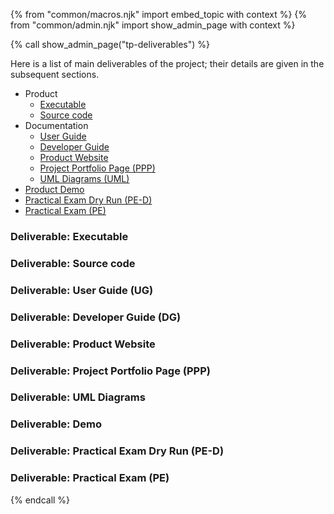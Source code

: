 {% from "common/macros.njk" import embed_topic with context %}
{% from "common/admin.njk" import show_admin_page with context %}

{% call show_admin_page("tp-deliverables") %}
<div id="main">

Here is a list of main deliverables of the project; their details are given in the subsequent sections.
* Product
  * [Executable](#deliverable-executable)
  * [Source code](#deliverable-source-code)
* Documentation
  * [User Guide](#deliverable-user-guide-ug)
  * [Developer Guide](#deliverable-developer-guide-dg)
  * [Product Website](#deliverable-product-website)
  * [Project Portfolio Page (PPP)](#deliverable-project-portfolio-page-ppp)
  * [UML Diagrams (UML)](#deliverable-uml-diagrams)
* [Product Demo](#deliverable-demo)
* [Practical Exam Dry Run (PE-D)](#deliverable-practical-exam-dry-run-pe-d)
* [Practical Exam (PE)](#deliverable-practical-exam-pe)


### <div class="text-white bg-info p-1">Deliverable: Executable</div>
<span id="tp-deliverables-executable">
<include src="tp-deliverables-executable.mbdf" />
</span>

### <div class="text-white bg-info p-1">Deliverable: Source code</div>
<span id="tp-deliverables-sourcecode">
<include src="tp-deliverables-sourcecode.mbdf" />
</span>

### <div class="text-white bg-info p-1">Deliverable: User Guide (UG)</div>
<span id="tp-deliverables-ug">
<include src="tp-deliverables-ug.mbdf" />
</span>

### <div class="text-white bg-info p-1">Deliverable: Developer Guide (DG)</div>
<span id="tp-deliverables-dg">
<include src="tp-deliverables-dg.mbdf" />
</span>

### <div class="text-white bg-info p-1">Deliverable: Product Website</div>
<span id="tp-deliverables-website">
<include src="tp-deliverables-website.mbdf" />
</span>

### <div class="text-white bg-info p-1">Deliverable: Project Portfolio Page (PPP)</div>
<span id="tp-deliverables-ppp">
<include src="tp-deliverables-ppp.mbdf" />
</span>

### <div class="text-white bg-info p-1">Deliverable: UML Diagrams</div>
<span id="tp-deliverables-umlfile">
<include src="tp-deliverables-uml.mbdf" />
</span>

### <div class="text-white bg-info p-1">Deliverable: Demo</div>
<span id="tp-deliverables-demo">
<include src="tp-deliverables-demo.mbdf" />
</span>

### <div class="text-white bg-primary p-1">Deliverable: Practical Exam Dry Run (PE-D)</div>
<span id="tp-deliverables-practicalexam-dry-run">
<include src="tp-deliverables-ped.mbdf" />
</span>

### <div class="text-white bg-success p-1">Deliverable: Practical Exam (PE)</div>
<span id="tp-deliverables-practicalexam">
<include src="tp-deliverables-pe.mbdf" />
</span>

</div>

{% endcall %}
